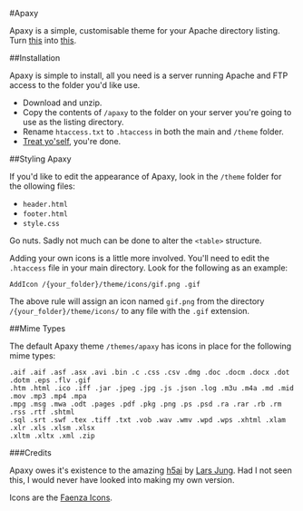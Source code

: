 #Apaxy

Apaxy is a simple, customisable theme for your Apache directory listing. Turn [this](http://bukk.it) into [this]().

##Installation

Apaxy is simple to install, all you need is a server running Apache and FTP access to the folder you'd like use.

* Download and unzip.
* Copy the contents of `/apaxy` to the folder on your server you're going to use as the listing directory.
* Rename `htaccess.txt` to `.htaccess` in both the main and `/theme` folder.
* [Treat yo'self](http://25.media.tumblr.com/tumblr_lw7q28y0Mz1qanm80o1_500.gif), you're done.

##Styling Apaxy

If you'd like to edit the appearance of Apaxy, look in the `/theme` folder for the ollowing files:

* `header.html`
* `footer.html`
* `style.css`

Go nuts. Sadly not much can be done to alter the `<table>` structure.

Adding your own icons is a little more involved. You'll need to edit the `.htaccess` file in your main directory. Look for the following as an example:

    AddIcon /{your_folder}/theme/icons/gif.png .gif

The above rule will assign an icon named `gif.png` from the directory `/{your_folder}/theme/icons/` to any file with the `.gif` extension.

##Mime Types

The default Apaxy theme `/themes/apaxy` has icons in place for the following mime types:

    .aif .aif .asf .asx .avi .bin .c .css .csv .dmg .doc .docm .docx .dot .dotm .eps .flv .gif 
    .htm .html .ico .iff .jar .jpeg .jpg .js .json .log .m3u .m4a .md .mid .mov .mp3 .mp4 .mpa 
    .mpg .msg .mwa .odt .pages .pdf .pkg .png .ps .psd .ra .rar .rb .rm .rss .rtf .shtml 
    .sql .srt .swf .tex .tiff .txt .vob .wav .wmv .wpd .wps .xhtml .xlam .xlr .xls .xlsm .xlsx 
    .xltm .xltx .xml .zip


###Credits

Apaxy owes it's existence to the amazing [h5ai](http://larsjung.de/h5ai/) by [Lars Jung](https://twitter.com/lrsjng). Had I not seen this, I would never have looked into making my own version.

Icons are the [Faenza Icons](http://tiheum.deviantart.com/art/Faenza-Icons-173323228).
